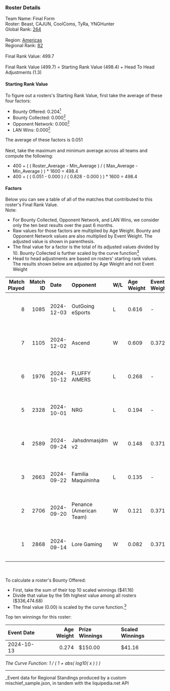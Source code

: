 ### Roster Details<br />
Team Name: Final Form<br />
Roster: Beast, CAJUN, CoolComs, TyRa, YNGHunter<br />
Global Rank: [264](../../standings_global_2025_03_01.md)<br />
<br />
Region: [Americas]( ../../standings_americas_2025_03_01.md)<br />
Regional Rank: [82]( ../../standings_americas_2025_03_01.md)<br />
<br />
Final Rank Value:  499.7<br />
<br />
Final Rank Value (499.7) = Starting Rank Value (498.4) + Head To Head Adjustments (1.3)<br />

#### Starting Rank Value<br />
To figure out a rosters's Starting Rank Value, first take the average of these four factors:<br />
- Bounty Offered: 0.204[<sup>1</sup>](#table2)
- Bounty Collected: 0.000[<sup>2</sup>](#table1)
- Opponent Network: 0.000[<sup>2</sup>](#table1)
- LAN Wins: 0.000[<sup>2</sup>](#table1)

The average of these factors is 0.051<br />
<br />
Next, take the maximum and minimum average across all teams and compute the following:<br />
- 400 + ( ( Roster_Average - Min_Average ) / ( Max_Average - Min_Average ) ) * 1600 = 498.4
- 400 + ( ( 0.051 - 0.000 ) / ( 0.828 - 0.000 ) ) * 1600 = 498.4


#### Factors<br />
Below you can see a table of all of the matches that contributed to this roster's Final Rank Value.<br />
Note:<br />

- For Bounty Collected, Opponent Network, and LAN Wins, we consider only the ten best results over the past 6 months.
- Raw values for those factors are multiplied by Age Weight. Bounty and Opponent Network values are also multiplied by Event Weight. The adjusted value is shown in parenthesis.
- The final value for a factor is the total of its adjusted values divided by 10. Bounty Collected is further scaled by the curve function[<sup>3</sup>](#curveFunction)
- Head to head adjustments are based on rosters' starting rank values. The results shown below are adjusted by Age Weight and not Event Weight
<span id="table1"></span><br />


| Match Played | Match ID | Date       | Opponent                | W/L | Age Weight | Event Weight | Bounty Collected | Opponent Network | LAN Wins  | H2H Adj. | Roster                                  |
| -: | -: | :- | :- | :- | :- | :- | :- | :- | :- | -: | :- |
|            8 |     1085 | 2024-12-03 | OutGoing eSports        | L   | 0.616      | -            | -                | -                | -         |    -7.11 | Beast, CAJUN, CoolComs, TyRa, YNGHunter |
|            7 |     1105 | 2024-12-02 | Ascend                  | W   | 0.609      | 0.372        | 0.000 (0.000)    | 0.000 (0.000)    | 0 (0.000) |     6.87 | Beast, CAJUN, CoolComs, TyRa, YNGHunter |
|            6 |     1976 | 2024-10-12 | FLUFFY AIMERS           | L   | 0.268      | -            | -                | -                | -         |    -1.42 | CAJUN, CoolComs, Drop, FxRE, YNGHunter  |
|            5 |     2328 | 2024-10-01 | NRG                     | L   | 0.194      | -            | -                | -                | -         |    -0.35 | CAJUN, CoolComs, Drop, FxRE, YNGHunter  |
|            4 |     2589 | 2024-09-24 | Jahsdnmasjdm v2         | W   | 0.148      | 0.371        | 0.000 (0.000)    | 0.012 (0.001)    | 0 (0.000) |     2.21 | CAJUN, CoolComs, Drop, FxRE, YNGHunter  |
|            3 |     2663 | 2024-09-22 | Familia Maquininha      | L   | 0.135      | -            | -                | -                | -         |    -1.25 | CAJUN, CoolComs, Drop, FxRE, YNGHunter  |
|            2 |     2706 | 2024-09-20 | Penance (American Team) | W   | 0.121      | 0.371        | 0.000 (0.000)    | 0.004 (0.000)    | 0 (0.000) |     1.39 | CAJUN, CoolComs, Drop, FxRE, YNGHunter  |
|            1 |     2868 | 2024-09-14 | Lore Gaming             | W   | 0.082      | 0.371        | 0.000 (0.000)    | 0.023 (0.001)    | 0 (0.000) |     0.94 | CAJUN, CoolComs, Drop, FxRE, YNGHunter  |

<br />
<span id="table2"></span><br />
To calculate a roster's Bounty Offered:<br />

- First, take the sum of their top 10 scaled winnings ($41.16)
- Divide that value by the 5th highest value among all rosters ($336,474.68)
- The final value (0.00) is scaled by the curve function.[<sup>3</sup>](#curveFunction)

Top ten winnings for this roster:<br />

| Event Date | Age Weight | Prize Winnings | Scaled Winnings |
| :- | -: | :- | :- |
| 2024-10-13 |      0.274 | $150.00        | $41.16          |


<span id="curveFunction"></span>_The Curve Function: 1 / ( 1 + abs( log10( x ) ) )_<br />

---
_Event data for Regional Standings produced by a custom mischief_sample.json, in tandem with the liquipedia.net API<br />
